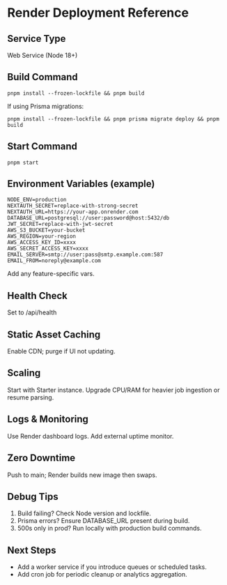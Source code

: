 # Render Deployment Reference

## Service Type
Web Service (Node 18+)

## Build Command
```
pnpm install --frozen-lockfile && pnpm build
```

If using Prisma migrations:
```
pnpm install --frozen-lockfile && pnpm prisma migrate deploy && pnpm build
```

## Start Command
```
pnpm start
```

## Environment Variables (example)
```
NODE_ENV=production
NEXTAUTH_SECRET=replace-with-strong-secret
NEXTAUTH_URL=https://your-app.onrender.com
DATABASE_URL=postgresql://user:password@host:5432/db
JWT_SECRET=replace-with-jwt-secret
AWS_S3_BUCKET=your-bucket
AWS_REGION=your-region
AWS_ACCESS_KEY_ID=xxxx
AWS_SECRET_ACCESS_KEY=xxxx
EMAIL_SERVER=smtp://user:pass@smtp.example.com:587
EMAIL_FROM=noreply@example.com
```
Add any feature-specific vars.

## Health Check
Set to /api/health

## Static Asset Caching
Enable CDN; purge if UI not updating.

## Scaling
Start with Starter instance. Upgrade CPU/RAM for heavier job ingestion or resume parsing.

## Logs & Monitoring
Use Render dashboard logs. Add external uptime monitor.

## Zero Downtime
Push to main; Render builds new image then swaps.

## Debug Tips
1. Build failing? Check Node version and lockfile.
2. Prisma errors? Ensure DATABASE_URL present during build.
3. 500s only in prod? Run locally with production build commands.

## Next Steps
- Add a worker service if you introduce queues or scheduled tasks.
- Add cron job for periodic cleanup or analytics aggregation.
